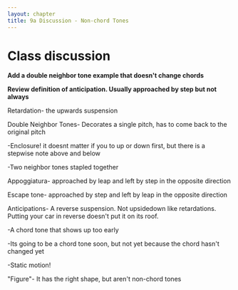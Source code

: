 ```yaml
---
layout: chapter
title: 9a Discussion - Non-chord Tones
---
```


# Class discussion

**Add a double neighbor tone example that doesn't change chords**

**Review definition of anticipation. Usually approached by step but not always**

Retardation- the upwards suspension

Double Neighbor Tones- Decorates a single pitch, has to come back to the original pitch

 -Enclosure! it doesnt matter if you to up or down first, but there is a stepwise note above and below
 
 -Two neighbor tones stapled together
 
Appoggiatura- approached by leap and left by step in the opposite direction

Escape tone- approached by step and left by leap in the opposite direction

Anticipations- A reverse suspension. Not upsidedown like retardations. Putting your car in reverse doesn't put it on its roof.

-A chord tone that shows up too early

-Its going to be a chord tone soon, but not yet because the chord hasn't changed yet

-Static motion!

"Figure"- It has the right shape, but aren't non-chord tones


